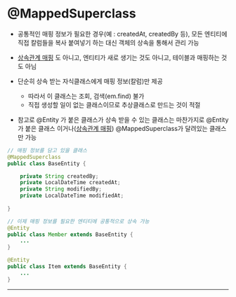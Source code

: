 # @MappedSuperclass

- 공통적인 매핑 정보가 필요한 경우(예 : createdAt, createdBy 등), 모든 엔티티에 직접 칼럼들을 복사 붙여넣기 하는 대신 객체의 상속을 통해서 관리 가능
- [상속관계 매핑](상속관계%20매핑.md) 도 아니고, 엔티티가 새로 생기는 것도 아니고, 테이블과 매핑하는 것도 아님
- 단순히 상속 받는 자식클래스에게 매핑 정보(칼럼)만 제공
	- 따라서 이 클래스는 조회, 검색(em.find) 불가
	- 직접 생성할 일이 없는 클래스이므로 추상클래스로 만드는 것이 적절

- 참고로 @Entity 가 붙은 클래스가 상속 받을 수 있는 클래스는 마찬가지로 @Entity가 붙은 클래스 이거나([상속관계 매핑](상속관계%20매핑.md)) @MappedSuperclass가 달려있는 클래스만 가능 

```JAVA
// 매핑 정보를 담고 있을 클래스
@MappedSuperclass
public class BaseEntity {

	private String createdBy;
	private LocalDateTime createdAt;
	private String modifiedBy;
	private LocalDateTime modifiedAt;
	
}

// 이제 매핑 정보를 필요한 엔티티에 공통적으로 상속 가능
@Entity
public class Member extends BaseEntity {
	...
}

@Entity
public class Item extends BaseEntity {
	...
}

```



---
